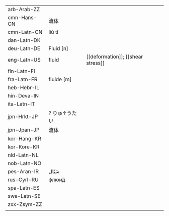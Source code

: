 | | | |
|-|-|-|
| arb-Arab-ZZ |  |  |
| cmn-Hans-CN | 流体 |  |
| cmn-Latn-CN | liú tǐ |  |
| dan-Latn-DK |  |  |
| deu-Latn-DE | Fluid [n] |  |
| eng-Latn-US | fluid | [[deformation]]; [[shear stress]] |
| fin-Latn-FI |  |  |
| fra-Latn-FR | fluide [m] |  |
| heb-Hebr-IL |  |  |
| hin-Deva-IN |  |  |
| ita-Latn-IT |  |  |
| jpn-Hrkt-JP | ? りゅ↑うたい |  |
| jpn-Jpan-JP | 流体 |  |
| kor-Hang-KR |  |  |
| kor-Kore-KR |  |  |
| nld-Latn-NL |  |  |
| nob-Latn-NO |  |  |
| pes-Aran-IR | سَیّال |  |
| rus-Cyrl-RU | флюи́д |  |
| spa-Latn-ES |  |  |
| swe-Latn-SE |  |  |
| zxx-Zsym-ZZ |  |  |
|  |  |  |

